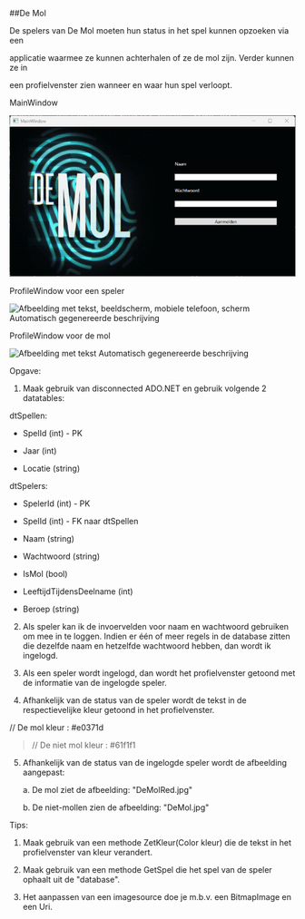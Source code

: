 ##De Mol

De spelers van De Mol moeten hun status in het spel kunnen opzoeken via
een

applicatie waarmee ze kunnen achterhalen of ze de mol zijn. Verder
kunnen ze in

een profielvenster zien wanneer en waar hun spel verloopt.

MainWindow

![](./media/image1.png)

ProfileWindow voor een speler

![Afbeelding met tekst, beeldscherm, mobiele telefoon, scherm
Automatisch gegenereerde beschrijving](./media/image2.png)

ProfileWindow voor de mol

![Afbeelding met tekst Automatisch gegenereerde
beschrijving](./media/image3.png)

Opgave:

1.  Maak gebruik van disconnected ADO.NET en gebruik volgende 2
    datatables:

dtSpellen:

-   SpelId (int) - PK

-   Jaar (int)

-   Locatie (string)

dtSpelers:

-   SpelerId (int) - PK

-   SpelId (int) - FK naar dtSpellen

-   Naam (string)

-   Wachtwoord (string)

-   IsMol (bool)

-   LeeftijdTijdensDeelname (int)

-   Beroep (string)

2.  Als speler kan ik de invoervelden voor naam en wachtwoord gebruiken
    om mee in te loggen. Indien er één of meer regels in de database
    zitten die dezelfde naam en hetzelfde wachtwoord hebben, dan wordt
    ik ingelogd.

3.  Als een speler wordt ingelogd, dan wordt het profielvenster getoond
    met de informatie van de ingelogde speler.

4.  Afhankelijk van de status van de speler wordt de tekst in de
    respectievelijke kleur getoond in het profielvenster.

// De mol kleur : #e0371d

> // De niet mol kleur : #61f1f1

5.  Afhankelijk van de status van de ingelogde speler wordt de
    afbeelding aangepast:

    a.  De mol ziet de afbeelding: "DeMolRed.jpg"

    b.  De niet-mollen zien de afbeelding: "DeMol.jpg"

Tips:

1.  Maak gebruik van een methode ZetKleur(Color kleur) die de tekst in
    het profielvenster van kleur verandert.

2.  Maak gebruik van een methode GetSpel die het spel van de speler
    ophaalt uit de "database".

3.  Het aanpassen van een imagesource doe je m.b.v. een BitmapImage en
    een Uri.
